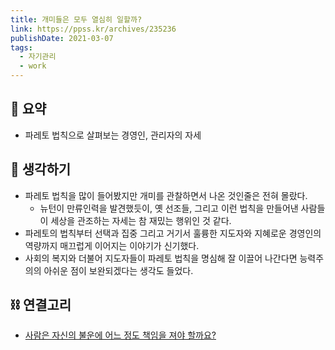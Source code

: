 ```yaml
---
title: 개미들은 모두 열심히 일할까?
link: https://ppss.kr/archives/235236
publishDate: 2021-03-07
tags: 
  - 자기관리
  - work
---
```

## 📝 요약 
- 파레토 법칙으로 살펴보는 경영인, 관리자의 자세  

## 🤔 생각하기 
- 파레토 법칙을 많이 들어봤지만 개미를 관찰하면서 나온 것인줄은 전혀 몰랐다.  
  - 뉴턴이 만류인력을 발견했듯이, 옛 선조들, 그리고 이런 법칙을 만들어낸 사람들이 세상을 관조하는 자세는 참 재밌는 행위인 것 같다.  
- 파레토의 법칙부터 선택과 집중 그리고 거기서 훌륭한 지도자와 지혜로운 경영인의 역량까지 매끄럽게 이어지는 이야기가 신기했다.  
- 사회의 복지와 더불어 지도자들이 파레토 법칙을 명심해 잘 이끌어 나간다면 능력주의의 아쉬운 점이 보완되겠다는 생각도 들었다.  

## ⛓ 연결고리 
- [사람은 자신의 불운에 어느 정도 책임을 져야 할까요?](../Life/the-mathematical-case-against-blaming-people-for-their-misfortune)